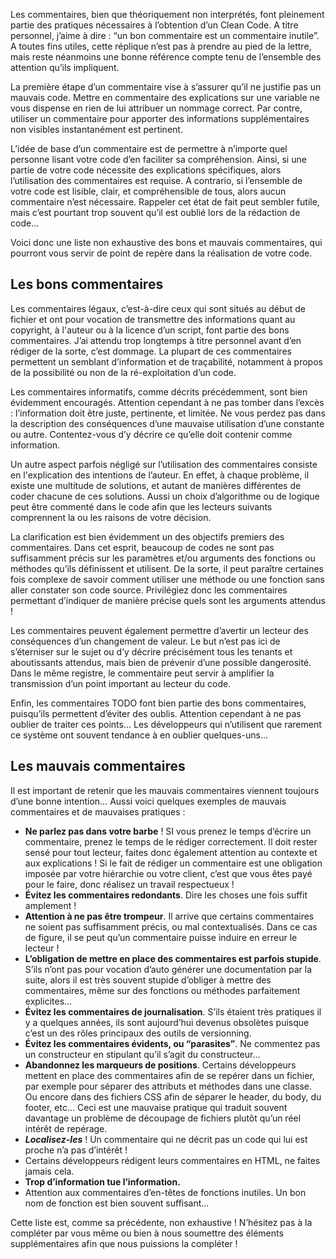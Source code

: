Les commentaires, bien que théoriquement non interprétés, font pleinement partie des pratiques nécessaires à l’obtention d’un Clean Code. A titre personnel, j’aime à dire : “un bon commentaire est un commentaire inutile”. A toutes fins utiles, cette réplique n’est pas à prendre au pied de la lettre, mais reste néanmoins une bonne référence compte tenu de l’ensemble des attention qu’ils impliquent.

La première étape d’un commentaire vise à s’assurer qu’il ne justifie pas un mauvais code. Mettre en commentaire des explications sur une variable ne vous dispense en rien de lui attribuer un nommage correct. Par contre, utiliser un commentaire pour apporter des informations supplémentaires non visibles instantanément est pertinent.

L’idée de base d’un commentaire est de permettre à n’importe quel personne lisant votre code d’en faciliter sa compréhension. Ainsi, si une partie de votre code nécessite des explications spécifiques, alors l’utilisation des commentaires est requise. A contrario, si l’ensemble de votre code est lisible, clair, et compréhensible de tous, alors aucun commentaire n’est nécessaire. Rappeler cet état de fait peut sembler futile, mais c’est pourtant trop souvent qu’il est oublié lors de la rédaction de code…

Voici donc une liste non exhaustive des bons et mauvais commentaires, qui pourront vous servir de point de repère dans la réalisation de votre code.

## Les bons commentaires

Les commentaires légaux, c’est-à-dire ceux qui sont situés au début de fichier et ont pour vocation de transmettre des informations quant au copyright, à l'auteur ou à la licence d’un script, font partie des bons commentaires. J’ai attendu trop longtemps à titre personnel avant d’en rédiger de la sorte, c’est dommage. La plupart de ces commentaires permettent un semblant d’information et de traçabilité, notamment à propos de la possibilité ou non de la ré-exploitation d’un code.

Les commentaires informatifs, comme décrits précédemment, sont bien évidemment encouragés. Attention cependant à ne pas tomber dans l’excès : l’information doit être juste, pertinente, et limitée. Ne vous perdez pas dans la description des conséquences d’une mauvaise utilisation d’une constante ou autre. Contentez-vous d’y décrire ce qu’elle doit contenir comme information.

Un autre aspect parfois négligé sur l’utilisation des commentaires consiste en l'explication des intentions de l’auteur. En effet, à chaque problème, il existe une multitude de solutions, et autant de manières différentes de coder chacune de ces solutions. Aussi un choix d’algorithme ou de logique peut être commenté dans le code afin que les lecteurs suivants comprennent la ou les raisons de votre décision.

La clarification est bien évidemment un des objectifs premiers des commentaires. Dans cet esprit, beaucoup de codes ne sont pas suffisamment précis sur les paramètres et/ou arguments des fonctions ou méthodes qu’ils définissent et utilisent. De la sorte, il peut paraître certaines fois complexe de savoir comment utiliser une méthode ou une fonction sans aller constater son code source. Privilégiez donc les commentaires permettant d’indiquer de manière précise quels sont les arguments attendus !

Les commentaires peuvent également permettre d’avertir un lecteur des conséquences d’un changement de valeur. Le but n’est pas ici de s’éterniser sur le sujet ou d’y décrire précisément tous les tenants et aboutissants attendus, mais bien de prévenir d’une possible dangerosité. Dans le même registre, le commentaire peut servir à amplifier la transmission d’un point important au lecteur du code.

Enfin, les commentaires TODO font bien partie des bons commentaires, puisqu’ils permettent d’éviter des oublis. Attention cependant à ne pas oublier de traiter ces points… Les développeurs qui n’utilisent que rarement ce système ont souvent tendance à en oublier quelques-uns…

## Les mauvais commentaires

Il est important de retenir que les mauvais commentaires viennent toujours d’une bonne intention… Aussi voici quelques exemples de mauvais commentaires et de mauvaises pratiques : 

- **Ne parlez pas dans votre barbe** ! SI vous prenez le temps d’écrire un commentaire, prenez le temps de le rédiger correctement. Il doit rester sensé pour tout lecteur, faites donc également attention au contexte et aux explications ! Si le fait de rédiger un commentaire est une obligation imposée par votre hiérarchie ou votre client, c’est que vous êtes payé pour le faire, donc réalisez un travail respectueux !
- **Évitez les commentaires redondants**. Dire les choses une fois suffit amplement !
- **Attention à ne pas être trompeur**. Il arrive que certains commentaires ne soient pas suffisamment précis, ou mal contextualisés. Dans ce cas de figure, il se peut qu’un commentaire puisse induire en erreur le lecteur !
- **L’obligation de mettre en place des commentaires est parfois stupide**. S’ils n’ont pas pour vocation d’auto générer une documentation par la suite, alors il est très souvent stupide d’obliger à mettre des commentaires, même sur des fonctions ou méthodes parfaitement explicites…
- **Évitez les commentaires de journalisation**. S’ils étaient très pratiques il y a quelques années, ils sont aujourd’hui devenus obsolètes puisque c’est un des rôles principaux des outils de versionning.
- **Évitez les commentaires évidents, ou “parasites”**. Ne commentez pas un constructeur en stipulant qu’il s’agit du constructeur…
- **Abandonnez les marqueurs de positions**. Certains développeurs mettent en place des commentaires afin de se repérer dans un fichier, par exemple pour séparer des attributs et méthodes dans une classe. Ou encore dans des fichiers CSS afin de séparer le header, du body, du footer, etc… Ceci est une mauvaise pratique qui traduit souvent davantage un problème de découpage de fichiers plutôt qu’un réel intérêt de repérage.
- ***Localisez-les*** ! Un commentaire qui ne décrit pas un code qui lui est proche n’a pas d’intérêt !
- Certains développeurs rédigent leurs commentaires en HTML, ne faites jamais cela.
- **Trop d’information tue l’information.**
- Attention aux commentaires d’en-têtes de fonctions inutiles. Un bon nom de fonction est bien souvent suffisant…

Cette liste est, comme sa précédente, non exhaustive ! N’hésitez pas à la compléter par vous même ou bien à nous soumettre des éléments supplémentaires afin que nous puissions la compléter !
